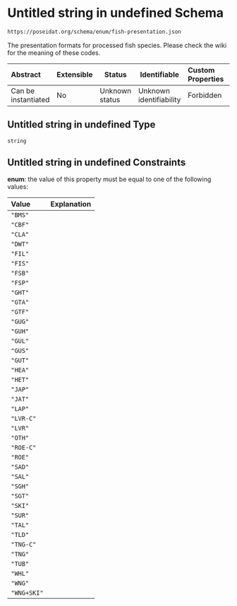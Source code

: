 # Untitled string in undefined Schema

```txt
https://poseidat.org/schema/enum/fish-presentation.json
```

The presentation formats for processed fish species. Please check the wiki for the meaning of these codes.


| Abstract            | Extensible | Status         | Identifiable            | Custom Properties | Additional Properties | Access Restrictions | Defined In                                                                           |
| :------------------ | ---------- | -------------- | ----------------------- | :---------------- | --------------------- | ------------------- | ------------------------------------------------------------------------------------ |
| Can be instantiated | No         | Unknown status | Unknown identifiability | Forbidden         | Allowed               | none                | [fish-presentation.json](schemas/enum/fish-presentation.json "open original schema") |

## Untitled string in undefined Type

`string`

## Untitled string in undefined Constraints

**enum**: the value of this property must be equal to one of the following values:

| Value       | Explanation |
| :---------- | ----------- |
| `"BMS"`     |             |
| `"CBF"`     |             |
| `"CLA"`     |             |
| `"DWT"`     |             |
| `"FIL"`     |             |
| `"FIS"`     |             |
| `"FSB"`     |             |
| `"FSP"`     |             |
| `"GHT"`     |             |
| `"GTA"`     |             |
| `"GTF"`     |             |
| `"GUG"`     |             |
| `"GUH"`     |             |
| `"GUL"`     |             |
| `"GUS"`     |             |
| `"GUT"`     |             |
| `"HEA"`     |             |
| `"HET"`     |             |
| `"JAP"`     |             |
| `"JAT"`     |             |
| `"LAP"`     |             |
| `"LVR-C"`   |             |
| `"LVR"`     |             |
| `"OTH"`     |             |
| `"ROE-C"`   |             |
| `"ROE"`     |             |
| `"SAD"`     |             |
| `"SAL"`     |             |
| `"SGH"`     |             |
| `"SGT"`     |             |
| `"SKI"`     |             |
| `"SUR"`     |             |
| `"TAL"`     |             |
| `"TLD"`     |             |
| `"TNG-C"`   |             |
| `"TNG"`     |             |
| `"TUB"`     |             |
| `"WHL"`     |             |
| `"WNG"`     |             |
| `"WNG+SKI"` |             |
